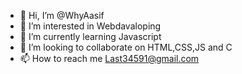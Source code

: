 - 👋 Hi, I’m @WhyAasif
- 👀 I’m interested in Webdavaloping
- 🌱 I’m currently learning Javascript
- 💞️ I’m looking to collaborate on HTML,CSS,JS and C
- 📫 How to reach me Last34591@gmail.com

<!---
WhyAasif/WhyAasif is a ✨ special ✨ repository because its `README.md` (this file) appears on your GitHub profile.
You can click the Preview link to take a look at your changes.
--->
